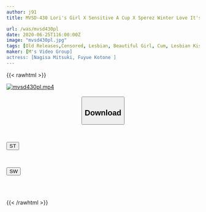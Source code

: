 ```yaml
---
author: j91
title: MVSD-430 Lori's Girl X Sensitive A Cup X Sperez Winter Love It's Mitsuki Nagisa

url: /was/mvsd430pl
date: 2020-06-25T116:00:00Z
image: "mvsd430pl.jpg"
tags: [Old Releases,Censored, Lesbian, Beautiful Girl, Cum, Lesbian Kiss, Tits, Digital Mosaic	]
maker: [M's Video Group]
actress: [Nagisa Mitsuki, Fuyue Kotone ]
---
```



{{< rawhtml >}}

<div class="video" data-videoid="Kew4ld2JlwCwGV">
    <a href="javascript:;">
        <img src="/was/mvsd430pl/mvsd430pl.jpg" width="WIDTH" height="HEIGHT" alt="mvsd430pl.mp4" loading="lazy">
    </a>
</div>

<script type="text/javascript" src="https://j91.asia/asset/on-demand-st.js"></script>

<br>
  <link rel="stylesheet" href="https://j91.asia/asset/bs5.css">
  
  <center>
  <button class="btn btn-primary" type="button" data-bs-toggle="collapse" data-bs-target=".multi-collapse" aria-expanded="false" aria-controls="multiCollapseExample1 multiCollapseExample2"><h2>Download</h2></button></center>
</p>
<div class="row">
  <div class="col">
    <div class="collapse multi-collapse" id="multiCollapseExample1">
      <div class="card card-body">
	      	      <br>
<div class="buttons">  
<p><a href="https://streamtape.to/v/Kew4ld2JlwCwGV" target="_blank"><button class="btn-hover color-3"><i class="fa fa-download"></i> ST</button></a></p></div>
    </div>
  </div>
</div>
  <div class="col">
    <div class="collapse multi-collapse" id="multiCollapseExample2">
      <div class="card card-body">
	      <br>
<div class="buttons">
<p><a href="https://flaswish.com/2xja2af0d592" target="_blank"><button class="btn-hover color-2"><i class="fa fa-download"></i> SW</button></a></p></div>
<br><br>
      </div>
    </div>
  </div>
</div>

{{< /rawhtml >}}